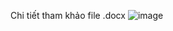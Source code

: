 Chi tiết tham khảo file .docx
![image](https://user-images.githubusercontent.com/29064137/122921046-3d2a5a00-d38c-11eb-8b39-95a82940690c.png)
